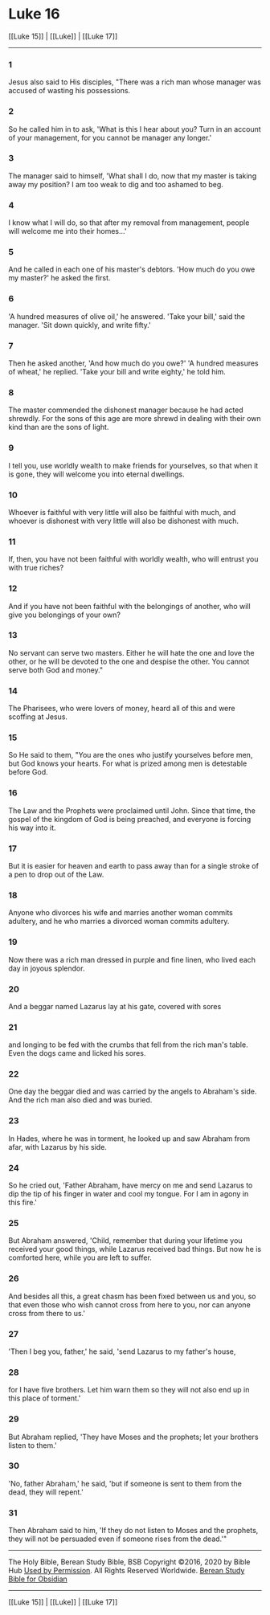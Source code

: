 # Luke 16

[[Luke 15]] | [[Luke]] | [[Luke 17]]

---

### 1
Jesus also said to His disciples, "There was a rich man whose manager was accused of wasting his possessions.

### 2
So he called him in to ask, 'What is this I hear about you? Turn in an account of your management, for you cannot be manager any longer.'

### 3
The manager said to himself, 'What shall I do, now that my master is taking away my position? I am too weak to dig and too ashamed to beg.

### 4
I know what I will do, so that after my removal from management, people will welcome me into their homes...'

### 5
And he called in each one of his master's debtors. 'How much do you owe my master?' he asked the first.

### 6
'A hundred measures of olive oil,' he answered. 'Take your bill,' said the manager. 'Sit down quickly, and write fifty.'

### 7
Then he asked another, 'And how much do you owe?' 'A hundred measures of wheat,' he replied. 'Take your bill and write eighty,' he told him.

### 8
The master commended the dishonest manager because he had acted shrewdly. For the sons of this age are more shrewd in dealing with their own kind than are the sons of light.

### 9
I tell you, use worldly wealth to make friends for yourselves, so that when it is gone, they will welcome you into eternal dwellings.

### 10
Whoever is faithful with very little will also be faithful with much, and whoever is dishonest with very little will also be dishonest with much.

### 11
If, then, you have not been faithful with worldly wealth, who will entrust you with true riches?

### 12
And if you have not been faithful with the belongings of another, who will give you belongings of your own?

### 13
No servant can serve two masters. Either he will hate the one and love the other, or he will be devoted to the one and despise the other. You cannot serve both God and money."

### 14
The Pharisees, who were lovers of money, heard all of this and were scoffing at Jesus.

### 15
So He said to them, "You are the ones who justify yourselves before men, but God knows your hearts. For what is prized among men is detestable before God.

### 16
The Law and the Prophets were proclaimed until John. Since that time, the gospel of the kingdom of God is being preached, and everyone is forcing his way into it.

### 17
But it is easier for heaven and earth to pass away than for a single stroke of a pen to drop out of the Law.

### 18
Anyone who divorces his wife and marries another woman commits adultery, and he who marries a divorced woman commits adultery.

### 19
Now there was a rich man dressed in purple and fine linen, who lived each day in joyous splendor.

### 20
And a beggar named Lazarus lay at his gate, covered with sores

### 21
and longing to be fed with the crumbs that fell from the rich man's table. Even the dogs came and licked his sores.

### 22
One day the beggar died and was carried by the angels to Abraham's side. And the rich man also died and was buried.

### 23
In Hades, where he was in torment, he looked up and saw Abraham from afar, with Lazarus by his side.

### 24
So he cried out, 'Father Abraham, have mercy on me and send Lazarus to dip the tip of his finger in water and cool my tongue. For I am in agony in this fire.'

### 25
But Abraham answered, 'Child, remember that during your lifetime you received your good things, while Lazarus received bad things. But now he is comforted here, while you are left to suffer.

### 26
And besides all this, a great chasm has been fixed between us and you, so that even those who wish cannot cross from here to you, nor can anyone cross from there to us.'

### 27
'Then I beg you, father,' he said, 'send Lazarus to my father's house,

### 28
for I have five brothers. Let him warn them so they will not also end up in this place of torment.'

### 29
But Abraham replied, 'They have Moses and the prophets; let your brothers listen to them.'

### 30
'No, father Abraham,' he said, 'but if someone is sent to them from the dead, they will repent.'

### 31
Then Abraham said to him, 'If they do not listen to Moses and the prophets, they will not be persuaded even if someone rises from the dead.'"

---

The Holy Bible, Berean Study Bible, BSB
Copyright ©2016, 2020 by Bible Hub
[Used by Permission](https://berean.bible/terms.htm). All Rights Reserved Worldwide.
[Berean Study Bible for Obsidian](https://github.com/gapmiss/berean-study-bible-for-obsidian)

---

[[Luke 15]] | [[Luke]] | [[Luke 17]]


